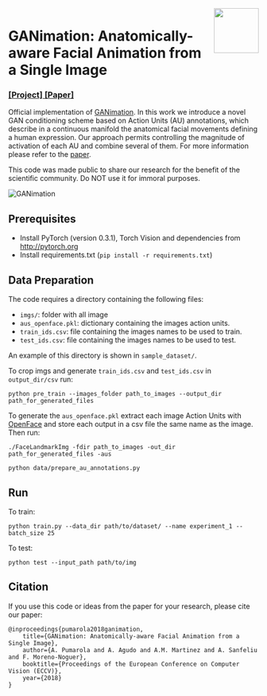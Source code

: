 <img src='http://www.albertpumarola.com/images/2018/GANimation/face1_cyc.gif' align="right" width=90>

# GANimation: Anatomically-aware Facial Animation from a Single Image
### [[Project]](http://www.albertpumarola.com/research/GANimation/index.html)[ [Paper]](https://arxiv.org/abs/1807.09251) 
Official implementation of [GANimation](http://www.albertpumarola.com/research/GANimation/index.html). In this work we introduce a novel GAN conditioning scheme based on Action Units (AU) annotations, which describe in a continuous manifold the anatomical facial movements defining a human expression. Our approach permits controlling the magnitude of activation of each AU and combine several of them. For more information please refer to the [paper](https://arxiv.org/abs/1807.09251).

This code was made public to share our research for the benefit of the scientific community. Do NOT use it for immoral purposes.

![GANimation](http://www.albertpumarola.com/images/2018/GANimation/teaser.png)

## Prerequisites
- Install PyTorch (version 0.3.1), Torch Vision and dependencies from http://pytorch.org
- Install requirements.txt (```pip install -r requirements.txt```)

## Data Preparation
The code requires a directory containing the following files:
- `imgs/`: folder with all image
- `aus_openface.pkl`: dictionary containing the images action units.
- `train_ids.csv`: file containing the images names to be used to train.
- `test_ids.csv`: file containing the images names to be used to test.

An example of this directory is shown in `sample_dataset/`.

To crop imgs and generate `train_ids.csv` and `test_ids.csv` in `output_dir/csv`
run:
```
python pre_train --images_folder path_to_images --output_dir path_for_generated_files
```

To generate the `aus_openface.pkl` extract each image Action Units with [OpenFace](https://github.com/TadasBaltrusaitis/OpenFace/wiki/Action-Units) and store each output in a csv file the same name as the image. Then run:
```
./FaceLandmarkImg -fdir path_to_images -out_dir path_for_generated_files -aus
```
```
python data/prepare_au_annotations.py
```

## Run
To train:
```
python train.py --data_dir path/to/dataset/ --name experiment_1 --batch_size 25 
```
To test:
```
python test --input_path path/to/img
```

## Citation
If you use this code or ideas from the paper for your research, please cite our paper:
```
@inproceedings{pumarola2018ganimation,
    title={GANimation: Anatomically-aware Facial Animation from a Single Image},
    author={A. Pumarola and A. Agudo and A.M. Martinez and A. Sanfeliu and F. Moreno-Noguer},
    booktitle={Proceedings of the European Conference on Computer Vision (ECCV)},
    year={2018}
}
```
